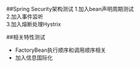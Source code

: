 ##Spring Security架构测试
1.加入bean声明周期测试  
2.加入事件监听  
3.加入熔断处理Hystrix

##相关特性测试
* FactoryBean执行顺序和调用顺序相关  
* 加入信息国际化
